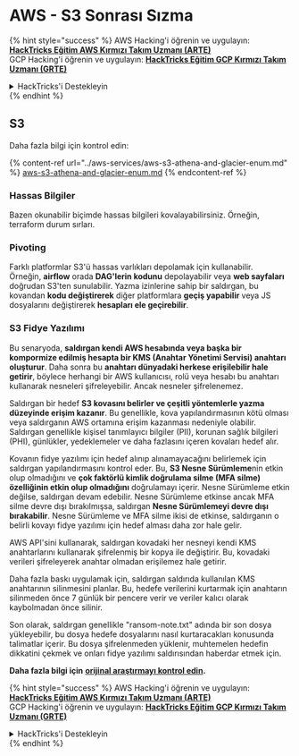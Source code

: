# AWS - S3 Sonrası Sızma

{% hint style="success" %}
AWS Hacking'i öğrenin ve uygulayın:<img src="/.gitbook/assets/image.png" alt="" data-size="line">[**HackTricks Eğitim AWS Kırmızı Takım Uzmanı (ARTE)**](https://training.hacktricks.xyz/courses/arte)<img src="/.gitbook/assets/image.png" alt="" data-size="line">\
GCP Hacking'i öğrenin ve uygulayın: <img src="/.gitbook/assets/image (2).png" alt="" data-size="line">[**HackTricks Eğitim GCP Kırmızı Takım Uzmanı (GRTE)**<img src="/.gitbook/assets/image (2).png" alt="" data-size="line">](https://training.hacktricks.xyz/courses/grte)

<details>

<summary>HackTricks'i Destekleyin</summary>

* [**Abonelik planlarını**](https://github.com/sponsors/carlospolop) kontrol edin!
* 💬 [**Discord grubuna**](https://discord.gg/hRep4RUj7f) katılın veya [**telegram grubuna**](https://t.me/peass) katılın veya bizi **Twitter** 🐦 [**@hacktricks\_live**](https://twitter.com/hacktricks\_live)** takip edin.**
* **Hacking püf noktalarını paylaşarak** [**HackTricks**](https://github.com/carlospolop/hacktricks) ve [**HackTricks Cloud**](https://github.com/carlospolop/hacktricks-cloud) github depolarına PR gönderin.

</details>
{% endhint %}

## S3

Daha fazla bilgi için kontrol edin:

{% content-ref url="../aws-services/aws-s3-athena-and-glacier-enum.md" %}
[aws-s3-athena-and-glacier-enum.md](../aws-services/aws-s3-athena-and-glacier-enum.md)
{% endcontent-ref %}

### Hassas Bilgiler

Bazen okunabilir biçimde hassas bilgileri kovalayabilirsiniz. Örneğin, terraform durum sırları.

### Pivoting

Farklı platformlar S3'ü hassas varlıkları depolamak için kullanabilir.\
Örneğin, **airflow** orada **DAG'lerin kodunu** depolayabilir veya **web sayfaları** doğrudan S3'ten sunulabilir. Yazma izinlerine sahip bir saldırgan, bu kovandan **kodu değiştirerek** diğer platformlara **geçiş yapabilir** veya JS dosyalarını değiştirerek **hesapları ele geçirebilir**.

### S3 Fidye Yazılımı

Bu senaryoda, **saldırgan kendi AWS hesabında veya başka bir kompormize edilmiş hesapta bir KMS (Anahtar Yönetimi Servisi) anahtarı oluşturur**. Daha sonra bu **anahtarı dünyadaki herkese erişilebilir hale getirir**, böylece herhangi bir AWS kullanıcısı, rolü veya hesabı bu anahtarı kullanarak nesneleri şifreleyebilir. Ancak nesneler şifrelenemez.

Saldırgan bir hedef **S3 kovasını belirler ve çeşitli yöntemlerle yazma düzeyinde erişim kazanır**. Bu genellikle, kova yapılandırmasının kötü olması veya saldırganın AWS ortamına erişim kazanması nedeniyle olabilir. Saldırgan genellikle kişisel tanımlayıcı bilgiler (PII), korunan sağlık bilgileri (PHI), günlükler, yedeklemeler ve daha fazlasını içeren kovaları hedef alır.

Kovanın fidye yazılımı için hedef alınıp alınamayacağını belirlemek için saldırgan yapılandırmasını kontrol eder. Bu, **S3 Nesne Sürümleme**nin etkin olup olmadığını ve **çok faktörlü kimlik doğrulama silme (MFA silme) özelliğinin etkin olup olmadığını** doğrulamayı içerir. Nesne Sürümleme etkin değilse, saldırgan devam edebilir. Nesne Sürümleme etkinse ancak MFA silme devre dışı bırakılmışsa, saldırgan **Nesne Sürümlemeyi devre dışı bırakabilir**. Nesne Sürümleme ve MFA silme ikisi de etkinse, saldırganın o belirli kovayı fidye yazılımı için hedef alması daha zor hale gelir.

AWS API'sini kullanarak, saldırgan kovadaki her nesneyi kendi KMS anahtarlarını kullanarak şifrelenmiş bir kopya ile değiştirir. Bu, kovadaki verileri şifreleyerek anahtar olmadan erişilemez hale getirir.

Daha fazla baskı uygulamak için, saldırgan saldırıda kullanılan KMS anahtarının silinmesini planlar. Bu, hedefe verilerini kurtarmak için anahtarın silinmeden önce 7 günlük bir pencere verir ve veriler kalıcı olarak kaybolmadan önce silinir.

Son olarak, saldırgan genellikle "ransom-note.txt" adında bir son dosya yükleyebilir, bu dosya hedefe dosyalarını nasıl kurtaracakları konusunda talimatlar içerir. Bu dosya şifrelenmeden yüklenir, muhtemelen hedefin dikkatini çekmek ve onları fidye yazılımı saldırısından haberdar etmek için.

**Daha fazla bilgi için** [**orijinal araştırmayı kontrol edin**](https://rhinosecuritylabs.com/aws/s3-ransomware-part-1-attack-vector/)**.**

{% hint style="success" %}
AWS Hacking'i öğrenin ve uygulayın:<img src="/.gitbook/assets/image.png" alt="" data-size="line">[**HackTricks Eğitim AWS Kırmızı Takım Uzmanı (ARTE)**](https://training.hacktricks.xyz/courses/arte)<img src="/.gitbook/assets/image.png" alt="" data-size="line">\
GCP Hacking'i öğrenin ve uygulayın: <img src="/.gitbook/assets/image (2).png" alt="" data-size="line">[**HackTricks Eğitim GCP Kırmızı Takım Uzmanı (GRTE)**<img src="/.gitbook/assets/image (2).png" alt="" data-size="line">](https://training.hacktricks.xyz/courses/grte)

<details>

<summary>HackTricks'i Destekleyin</summary>

* [**Abonelik planlarını**](https://github.com/sponsors/carlospolop) kontrol edin!
* 💬 [**Discord grubuna**](https://discord.gg/hRep4RUj7f) katılın veya [**telegram grubuna**](https://t.me/peass) katılın veya bizi **Twitter** 🐦 [**@hacktricks\_live**](https://twitter.com/hacktricks\_live)** takip edin.**
* **Hacking püf noktalarını paylaşarak** [**HackTricks**](https://github.com/carlospolop/hacktricks) ve [**HackTricks Cloud**](https://github.com/carlospolop/hacktricks-cloud) github depolarına PR gönderin.

</details>
{% endhint %}
